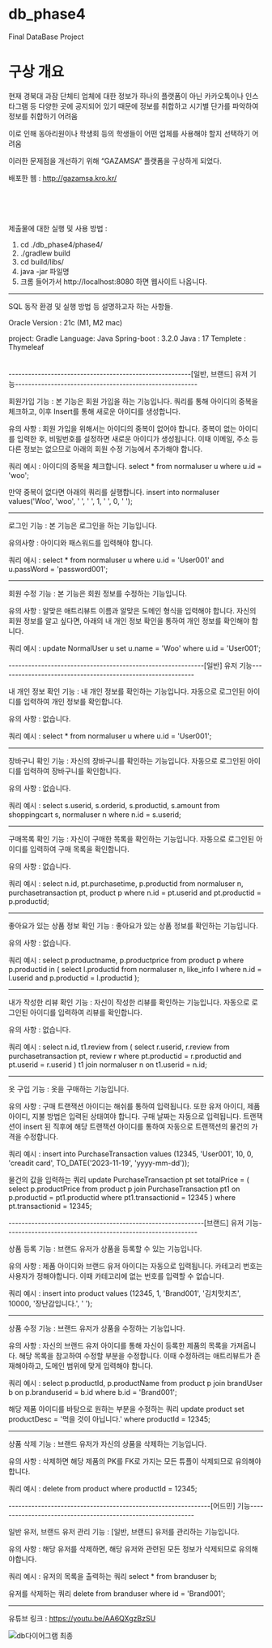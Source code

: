 # db_phase4
Final DataBase Project

# 구상 개요
현재 경북대 과잠 단체티 업체에 대한 정보가 하나의 플랫폼이 아닌 카카오톡이나 인스타그램 등 다양한 곳에 공지되어 있기 때문에 정보를 취합하고 시기별 단가를 파악하여 정보를 취합하기 어려움

이로 인해 동아리원이나 학생회 등의 학생들이 어떤 업체를 사용해야 할지 선택하기 어려움 

이러한 문제점을 개선하기 위해 “GAZAMSA” 플랫폼을 구상하게 되었다.

배포한 웹 : http://gazamsa.kro.kr/

<br>
<br>
<br>



제출물에 대한 실행 및 사용 방법 : 
1. cd ./db_phase4/phase4/
2. ./gradlew build
3. cd build/libs/
4. java -jar 파일명
5. 크롬 들어가서 http://localhost:8080 하면 웹사이트 나옵니다.
---------------------------------------------------------------------------------------------------------------------------------


SQL 동작 환경 및 실행 방법 등 설명하고자 하는 사항들.

Oracle Version : 21c (M1, M2 mac)

project: Gradle 
Language: Java
Spring-boot : 3.2.0
Java : 17
Templete : Thymeleaf
<br>
<br>
<br>
--------------------------------------------------------[일반, 브랜드] 유저 기능--------------------------------------------------------

회원가입 기능 : 본 기능은 회원 가입을 하는 기능입니다. 쿼리를 통해 아이디의 중복을 체크하고, 이후 Insert를 통해 새로운 아이디를 생성합니다.

유의 사항 : 회원 가입을 위해서는 아이디의 중복이 없어야 합니다. 중복이 없는 아이디를 입력한 후, 비밀번호를 설정하면 새로운 아이디가 생성됩니다.
이때 이메일, 주소 등 다른 정보는 없으므로 아래의 회원 수정 기능에서 추가해야 합니다.

쿼리 예시 : 
아이디의 중복을 체크합니다.
select *
from normaluser u
where u.id = 'woo';

만약 중복이 없다면 아래의 쿼리를 실행합니다.
insert into normaluser values('Woo', 'woo', ' ', ' ', 1, ' ', 0, ' ');

------------------------------------------------------------------------------------------------------------------------------------

로그인 기능 : 본 기능은 로그인을 하는 기능입니다.

유의사항 : 아이디와 패스워드를 입력해야 합니다.

쿼리 에시 : 
select *
from normaluser u
where u.id = 'User001'
and u.passWord = 'password001';

------------------------------------------------------------------------------------------------------------------------------------

회원 수정 기능 : 본 기능은 회원 정보를 수정하는 기능입니다.

유의 사항 : 알맞은 애트리뷰트 이름과 알맞은 도메인 형식을 입력해야 합니다.
자신의 회원 정보를 알고 싶다면, 아래의 내 개인 정보 확인을 통하여 개인 정보를 확인해야 합니다.

쿼리 예시 : 
update NormalUser u
set
u.name = 'Woo'
where u.id = 'User001';

------------------------------------------------------------[일반] 유저 기능------------------------------------------------------------

내 개인 정보 확인 기능 : 내 개인 정보를 확인하는 기능입니다. 자동으로 로그인된 아이디를 입력하여 개인 정보를 확인합니다.

유의 사항 : 없습니다.

쿼리 예시 : 
select *
from normaluser u
where u.id = 'User001';

------------------------------------------------------------------------------------------------------------------------------------

장바구니 확인 기능 : 자신의 장바구니를 확인하는 기능입니다. 자동으로 로그인된 아이디를 입력하여 장바구니를 확인합니다.

유의 사항 : 없습니다.

쿼리 예시 : 
select s.userid, s.orderid, s.productid, s.amount
from shoppingcart s, normaluser n
where n.id = s.userid;

------------------------------------------------------------------------------------------------------------------------------------

구매목록 확인 기능 : 자신이 구매한 목록을 확인하는 기능입니다. 자동으로 로그인된 아이디를 입력하여 구매 목록을 확인합니다.

유의 사항 : 없습니다.

쿼리 예시 : 
select n.id, pt.purchasetime, p.productid
from normaluser n, purchasetransaction pt, product p
where n.id = pt.userid
and pt.productid = p.productid;

------------------------------------------------------------------------------------------------------------------------------------

좋아요가 있는 상품 정보 확인 기능 : 좋아요가 있는 상품 정보를 확인하는 기능입니다.

유의 사항 : 없습니다.

쿼리 예시 : 
select p.productname, p.productprice
from product p
where p.productid in (
    select l.productid
    from normaluser n, like_info l
    where n.id = l.userid
    and p.productid = l.productid
);

------------------------------------------------------------------------------------------------------------------------------------

내가 작성한 리뷰 확인 기능 : 자신이 작성한 리뷰를 확인하는 기능입니다. 자동으로 로그인된 아이디를 입력하여 리뷰를 확인합니다.

유의 사항 : 없습니다.

쿼리 예시 : 
select n.id, t1.review
from (
    select r.userid, r.review
    from purchasetransaction pt, review r
    where pt.productid = r.productid
    and pt.userid = r.userid
) t1 join normaluser n on t1.userid = n.id;

------------------------------------------------------------------------------------------------------------------------------------

옷 구입 기능 : 옷을 구매하는 기능입니다.

유의 사항 : 구매 트랜잭션 아이디는 해쉬를 통하여 입력됩니다. 또한 유저 아이디, 제품 아이디, 지불 방법은 입력된 상태여야 합니다.
구매 날짜는 자동으로 입력됩니다. 트랜잭션이 insert 된 직후에 해당 트랜잭션 아이디를 통하여 자동으로 트랜잭션의 물건의 가격을 수정합니다.

쿼리 예시 : 
insert into PurchaseTransaction values (12345, 'User001', 10, 0, 'creadit card', TO_DATE('2023-11-19', 'yyyy-mm-dd'));

물건의 값을 입력하는 쿼리
update PurchaseTransaction pt
set totalPrice = (
    select p.productPrice
    from product p join PurchaseTransaction pt1 on p.productid = pt1.productid
    where pt1.transactionid = 12345
)
where pt.transactionid = 12345;

------------------------------------------------------------[브랜드] 유저 기능-----------------------------------------------------------

상품 등록 기능 : 브랜드 유저가 상품을 등록할 수 있는 기능입니다.

유의 사항 : 제품 아이디와 브랜드 유저 아이디는 자동으로 입력됩니다.
카테고리 번호는 사용자가 정해야합니다. 이때 카테고리에 없는 번호를 입력할 수 없습니다.

쿼리 예시 : 
insert into product values (12345, 1, 'Brand001', '김치맛치즈', 10000, '장난감입니다.', ' ');

------------------------------------------------------------------------------------------------------------------------------------

상품 수정 기능 : 브랜드 유저가 상품을 수정하는 기능입니다.

유의 사항 : 자신의 브랜드 유저 아이디를 통해 자신이 등록한 제품의 목록을 가져옵니다. 해당 목록을 참고하여 수정할 부분을 수정합니다.
이때 수정하려는 애트리뷰트가 존재해야하고, 도메인 범위에 맞게 입력해야 합니다.

쿼리 예시 : 
select p.productId, p.productName
from product p join brandUser b on p.branduserid = b.id
where b.id = 'Brand001';

해당 제품 아이디를 바탕으로 원하는 부분을 수정하는 쿼리
update product
set productDesc = '먹을 것이 아닙니다.'
where productId = 12345;

------------------------------------------------------------------------------------------------------------------------------------

상품 삭제 기능 : 브랜드 유저가 자신의 상품을 삭제하는 기능입니다.

유의 사항 : 삭제하면 해당 제품의 PK를 FK로 가지는 모든 튜플이 삭제되므로 유의해야합니다.

쿼리 예시 : 
delete from product
where productId = 12345;

--------------------------------------------------------------[어드민] 기능-------------------------------------------------------------

일반 유저, 브랜드 유저 관리 기능 : [일반, 브랜드] 유저를 관리하는 기능입니다.

유의 사항 : 해당 유저를 삭제하면, 해당 유저와 관련된 모든 정보가 삭제되므로 유의해야합니다.

쿼리 예시 :
유저의 목록을 출력하는 쿼리
select *
from branduser b;

유저를 삭제하는 쿼리
delete from branduser
where id = 'Brand001';

------------------------------------------------------------------------------------------------------------------------------------


유튜브 링크 : https://youtu.be/AA6QXgzBzSU

![db다이어그램 최종](https://github.com/kimmokalover/db_phase4/assets/110244523/b1f41799-a7d2-4100-8e6d-7432fa38490e)
